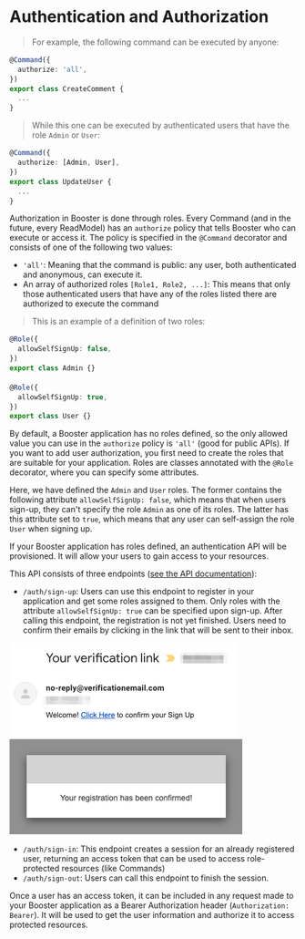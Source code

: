 # Authentication and Authorization

> For example, the following command can be executed by anyone:

```typescript
@Command({
  authorize: 'all',
})
export class CreateComment {
  ...
}
```

> While this one can be executed by authenticated users that have the role `Admin` or `User`:

```typescript
@Command({
  authorize: [Admin, User],
})
export class UpdateUser {
  ...
}
```

Authorization in Booster is done through roles. Every Command (and in the future, every ReadModel)
has an `authorize` policy that tells Booster who can execute or access it. The policy is specified in the
`@Command` decorator and consists of one of the following two values:

- `'all'`: Meaning that the command is public: any user, both authenticated and anonymous, can execute it.
- An array of authorized roles `[Role1, Role2, ...]`: This means that only those authenticated users that
  have any of the roles listed there are authorized to execute the command

> This is an example of a definition of two roles:

```typescript
@Role({
  allowSelfSignUp: false,
})
export class Admin {}

@Role({
  allowSelfSignUp: true,
})
export class User {}
```

By default, a Booster application has no roles defined, so the only allowed value you can use in the `authorize` policy is `'all'` (good for public APIs).
If you want to add user authorization, you first need to create the roles that are suitable for your application.
Roles are classes annotated with the `@Role` decorator, where you can specify some attributes.

Here, we have defined the `Admin` and `User` roles. The former contains the following attribute `allowSelfSignUp: false`,
which means that when users sign-up, they can't specify the role `Admin` as one of its roles.
The latter has this attribute set to `true`, which means that any user can self-assign the role `User` when signing up.

If your Booster application has roles defined, an authentication API will be provisioned. It will allow your users to gain
access to your resources.

This API consists of three endpoints ([see the API documentation](#booster-cloud-framework-rest-api)):

- `/auth/sign-up`: Users can use this endpoint to register in your application and get some roles assigned to them.
  Only roles with the attribute `allowSelfSignUp: true` can be specified upon sign-up. After calling this endpoint, the
  registration is not yet finished. Users need to confirm their emails by clicking in the link that will be sent to their
  inbox.

<img class="image" src="../images/sign-up-verificaiton-email.png" alt="Confirmation email" />
<img class="image" src="../images/sign-up-confirmed.png" alt="Email confirmed" />

- `/auth/sign-in`: This endpoint creates a session for an already registered user, returning an access token that
  can be used to access role-protected resources (like Commands)
- `/auth/sign-out`: Users can call this endpoint to finish the session.


Once a user has an access token, it can be included in any request made to your Booster application as a
Bearer Authorization header (`Authorization: Bearer`). It will be used to get the user information and
authorize it to access protected resources.